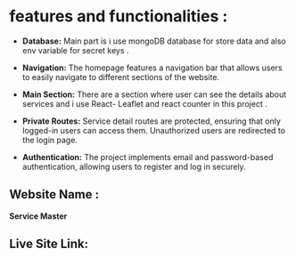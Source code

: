 # features and functionalities :

- **Database:** Main part is i use mongoDB database for store data and also env variable for secret keys .

- **Navigation:** The homepage features a navigation bar that allows users to easily navigate to different sections of the website.

- **Main Section:** There are a section where user can see the details about services and i use  React- Leaflet and react counter in this project .

- **Private Routes:** Service detail routes are protected, ensuring that only logged-in users can access them. Unauthorized users are redirected to the login page.

- **Authentication:** The project implements email and password-based authentication, allowing users to register and log in securely.

## Website Name :

**Service Master**

## Live Site Link:
 
